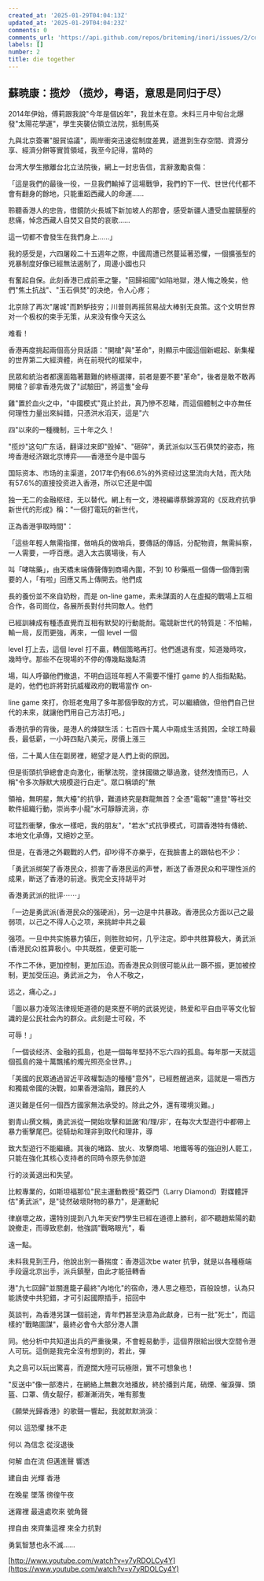 ```yaml
---
created_at: '2025-01-29T04:04:13Z'
updated_at: '2025-01-29T04:04:23Z'
comments: 0
comments_url: 'https://api.github.com/repos/briteming/inori/issues/2/comments'
labels: []
number: 2
title: die together
---
```

## 蘇暁康：揽炒 （揽炒，粤语，意思是同归于尽）

2014年伊始，傅莉跟我說"今年是個凶年"，我並未在意。未料三月中旬台北爆發"太陽花學運"，學生突襲佔領立法院，抵制馬英

九與北京簽署"服貿協議"，兩岸衝突迅速從制度差異，遞進到生存空間、資源分享、經濟分餅等實質領域，我至今記得，當時的

台湾大學生撤離台北立法院後，網上一封忠告信，言辭激勵哀傷：

「這是我們的最後一役，一旦我們輸掉了這場戰爭，我們的下一代、世世代代都不會有翻身的餘地，只能重蹈西藏人的命運……

聆聽香港人的忠告，借鏡防火長城下新加坡人的那會，感受新疆人遭受血腥鎮壓的悲痛，悼念西藏人自焚又自焚的哀歌……

這一切都不會發生在我們身上……」

我的感受是，六四屠殺二十五週年之際，中國周遭已然蔓延著恐懼，一個擴張型的兇暴制度好像已經無法遏制了，周邊小國也只

有奮起自保。此刻香港已成前車之鑒，"回歸祖國"如陷地獄，港人悔之晚矣，他們"焦土抗战"、"玉石俱焚"的决绝，令人心疼；

北京除了再次"屠城"而黔馿技穷；川普则再摇贸易战大棒别无良策。这个文明世界对一个极权的束手无策，从来没有像今天这么

难看！

香港再度挑起兩個高分貝話語："開槍"與"革命"，則顯示中國這個新崛起、新集權的世界第二大經濟體，尚在前現代的框架中，

民眾和統治者都還面臨著艱難的終極選擇，前者是要不要"革命"，後者是敢不敢再開槍？卻拿香港先做了"試驗田"，將這隻"金母

雞"置於血火之中，"中國模式"竟止於此，真乃慘不忍睹，而這個體制之中亦無任何理性力量出來糾錯，只憑洪水滔天，這是"六

四"以來的一種機制，三十年之久！

"揽炒"这句广东话，翻译过来即"毁掉"、"砸碎"，勇武派似以玉石俱焚的姿态，拖垮香港经济跟北京博弈——香港至今是中国与

国际资本、市场的主渠道，2017年仍有66.6%的外资经过这里流向大陆，而大陆有57.6%的直接投资进入香港，所以它还是中国

独一无二的金融枢纽，无以替代。網上有一文，港視編導蔡錦源寫的《反政府抗爭新世代的形成》稱："一個打電玩的新世代，

正為香港爭取時間"：

「這些年輕人無需指揮，做哨兵的做哨兵，要傳話的傳話，分配物資，無需糾察，一人需要，一呼百應。退入太古廣場後，有人

叫「哮喘藥」，由天橋末端傳聲傳到商場內圍，不到 10 秒藥瓶一個傳一個傳到需要的人，「有啦」回應又馬上傳開去。他們成

長的養份並不來自奶粉，而是 on-line game，素未謀面的人在虛擬的戰場上互相合作，各司崗位，各展所長對付共同敵人。他們

已經訓練成有種憑直覺而互相有默契的行動能耐。電競新世代的特質是：不怕輸，輸一局，反而更強，再來，一個 level 一個

level 打上去，這個 level 打不贏，轉個策略再打。他們進退有度，知道幾時攻，幾時守。那些不在現場的不停的傳幾點幾點清

場，叫人呼籲他們撤退，不明白這班年輕人不需要不懂打 game 的人指指點點。是的，他們也許將對抗威權政府的戰場當作 on-

line game 來打，你班老鬼用了多年那個爭取的方式，可以繼續做，但他們自己世代的未來，就讓他們用自己方法打吧。」

香港抗爭的背後，是港人的煉獄生活：七百四十萬人中兩成生活貧困，全球工時最長，最低薪，一小時四點八美元，房價上漲三

倍，二十萬人住在劏房裡，絕望才是人們上街的原因。

但是街頭抗爭總會走向激化，衝擊法院，塗抹國徽之舉過激，徒然洩憤而已，人稱"令多次靜默大規模遊行白走"。眾口稱頌的"無

領袖，無明星，無大檯"的抗爭，難道終究是群龍無首？全憑"電報""連登"等社交軟件組織行動，崇尚李小龍"水可靜靜流淌，亦

可猛烈衝擊，像水一樣吧，我的朋友"，"若水"式抗爭模式，可謂香港特有傳統、本地文化承傳，又絕妙之至。

但是，在香港之外觀戰的人們，卻吵得不亦樂乎，在我臉書上的跟帖也不少：

「勇武派绑架了香港民众，损害了香港民运的声誉，断送了香港民众和平理性派的成果，断送了香港的前途。我完全支持胡平对

香港勇武派的批评⋯⋯」

「一边是勇武派(香港民众的强硬派)，另一边是中共暴政。香港民众方面以己之最弱项，以己之不得人心之项，来挑衅中共之最

强项。一旦中共实施暴力镇压，则胜败如何，几乎注定。即中共胜算极大，勇武派(香港民众)胜算极小。中共既胜，便更可能一

不作二不休，更加控制，更加压迫。而香港民众则很可能从此一蹶不振，更加被控制，更加受压迫。勇武派之为， 令人不敬之，

远之，痛心之。」

「圖以暴力凌驾法律规矩道德的是來歷不明的武装兇徒，熱爱和平自由平等文化智識的是公民社会內的群众。此刻是士可殺，不

可辱！」

「一個谈经济、金融的孤島，也是一個每年堅持不忘六四的孤島。每年那一天就這個孤島的幾十萬飄搖的燭光照亮全世界。」

「美國的民眾通過習近平政權製造的種種"意外"，已經甦醒過來，這就是一場西方和獨裁帝國的決戰，如果香港淪陷，難民的人

道災難是任何一個西方國家無法承受的。除此之外，還有環境災難。」

劉青山撰文稱，勇武派從一開始攻擊和詆譭‘和/理/非’，在每次大型遊行中都帶上暴力衝擊尾巴。從騎劫和理非到取代和理非，導

致大型遊行不能繼續。其後的堵路、放火、攻擊商場、地鐵等等的強迫別人罷工，只能在強化其核心支持者的同時令原先參加遊

行的淡黃退出和失望。

比較專業的，如斯坦福那位"民主運動教授"戴亞門（Larry Diamond）對媒體評估"勇武派"，是"徒然破壞財物的暴力"，是運動紀

律崩壞之故，還特別提到八九年天安門學生已經在道德上勝利，卻不聽趙紫陽的勸說撤走，而導致悲劇，他強調"戰略眼光"，看

遠一點。

未料我見到王丹，他說出別一番揣度：香港這次be water 抗爭，就是以各種極端手段逼北京出手，派兵鎮壓，由此才能扭轉香

港"九七回歸"並關進籠子最終"內地化"的宿命，港人思之極恐，百般設想，认為只能誘使中共犯錯，才可引起國際插手，招回中

英談判，為香港另謀一個前途，青年們甚至決意為此獻身，已有一批"死士"，而這樣的"戰略圖謀"，最終必會令大部分港人讚

同。他分析中共知道出兵的严重後果，不會輕易動手，這個界限給出很大空間令港人可玩。這倒是我完全沒有想到的，若此，彈

丸之島可以玩出驚喜，而遼闊大陸可玩極限，實不可想象也！

"反送中"像一部港片，在網絡上無數次地播放，終於播到片尾，硝煙、催淚彈、頭盔、口罩、倩女靓仔，都漸漸消失，唯有那隻

《願榮光歸香港》的歌聲一響起，我就默默淌淚：

何以 這恐懼 抹不走

何以 為信念 從沒退後

何解 血在流 但邁進聲 響透

建自由 光輝 香港

在晚星 墜落 徬徨午夜

迷霧裡 最遠處吹來 號角聲

捍自由 來齊集這裡 來全力抗對

勇氣智慧也永不滅……

[http://www.youtube.com/watch?v=y7yRDOLCy4Y](https://www.youtube.com/watch?v=y7yRDOLCy4Y)
